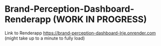 # Brand-Perception-Dashboard-Renderapp (WORK IN PROGRESS)
 Link to Renderapp https://brand-perception-dashboard-lrje.onrender.com (might take up to a minute to fully load)

